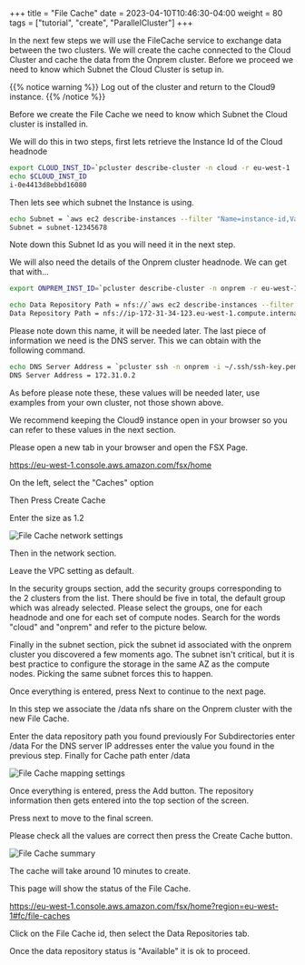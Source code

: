 +++
title = "File Cache"
date = 2023-04-10T10:46:30-04:00
weight = 80
tags = ["tutorial", "create", "ParallelCluster"]
+++

In the next few steps we will use the FileCache service to exchange data between the two clusters. We will create the cache connected to the Cloud Cluster and cache the data from the Onprem cluster. Before we proceed we need to know which Subnet the Cloud Cluster is setup in.

{{% notice warning %}} Log out of the cluster and return to the Cloud9 instance. {{% /notice %}}

Before we create the File Cache we need to know which Subnet the Cloud cluster is installed in.

We will do this in two steps, first lets retrieve the Instance Id of the Cloud headnode

```bash
export CLOUD_INST_ID=`pcluster describe-cluster -n cloud -r eu-west-1 | jq '.headNode.instanceId' | sed s/\"//g`
echo $CLOUD_INST_ID
i-0e4413d8ebbd16080
```

Then lets see which subnet the Instance is using.

```bash
echo Subnet = `aws ec2 describe-instances --filter "Name=instance-id,Values=${CLOUD_INST_ID}" | jq '.Reservations[0].Instances[0].SubnetId' | sed s/\"//g`
Subnet = subnet-12345678
```

Note down this Subnet Id as you will need it in the next step.

We will also need the details of the Onprem cluster headnode. We can get that with...

```bash
export ONPREM_INST_ID=`pcluster describe-cluster -n onprem -r eu-west-1 | jq '.headNode.instanceId' | sed s/\"//g`

echo Data Repository Path = nfs://`aws ec2 describe-instances --filter Name=instance-id,Values=${ONPREM_INST_ID} | jq '.Reservations[0].Instances[0].PrivateDnsName' | sed s/\"//g`/
Data Repository Path = nfs://ip-172-31-34-123.eu-west-1.compute.internal/
```

Please note down this name, it will be needed later. The last piece of information we need is the DNS server. This we can obtain with the following command.

```bash
echo DNS Server Address = `pcluster ssh -n onprem -i ~/.ssh/ssh-key.pem -r ${AWS_REGION} nslookup www.amazon.com | grep Server:  | awk '{print $2}'`
DNS Server Address = 172.31.0.2
```


As before please note these, these values will be needed later, use examples from your own cluster, not those shown above.

We recommend keeping the Cloud9 instance open in your browser so you can refer to these values in the next section.

Please open a new tab in your browser and open the FSX Page.

https://eu-west-1.console.aws.amazon.com/fsx/home

On the left, select the "Caches" option

Then Press Create Cache

Enter the size as 1.2

![File Cache network settings](/images/federation-and-cache/filecache-network.png)

Then in the network section. 

Leave the VPC setting as default.

In the security groups section, add the security groups corresponding to the 2 clusters from the list. There should be five in total, the default group which was already selected. Please select the groups, one for each headnode and one for each set of compute nodes. Search for the words "cloud" and "onprem" and refer to the picture below.

Finally in the subnet section, pick the subnet id associated with the onprem cluster you discovered a few moments ago. The subnet isn't critical, but it is best practice to configure the storage in the same AZ as the compute nodes. Picking the same subnet forces this to happen.

Once everything is entered, press Next to continue to the next page.

In this step we associate the /data nfs share on the Onprem cluster with the new File Cache.

Enter the data repository path you found previously
For Subdirectories enter /data
For the DNS server IP addresses enter the value you found in the previous step.
Finally for Cache path enter /data

![File Cache mapping settings](/images/federation-and-cache/filecache-mapping.png)

Once everything is entered, press the Add button. The repository information then gets entered into the top section of the screen. 

Press next to move to the final screen.

Please check all the values are correct then press the Create Cache button.

![File Cache summary](/images/federation-and-cache/filecache-review.png)


The cache will take around 10 minutes to create. 

This page will show the status of the File Cache.

https://eu-west-1.console.aws.amazon.com/fsx/home?region=eu-west-1#fc/file-caches

Click on the File Cache id, then select the Data Repositories tab. 

Once the data repository status is "Available" it is ok to proceed.


